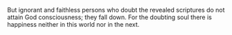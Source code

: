 But ignorant and faithless persons who doubt the revealed scriptures do not attain God consciousness; they fall down. For the doubting soul there is happiness neither in this world nor in the next.